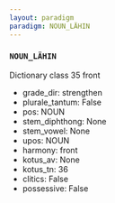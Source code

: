 ```yaml
---
layout: paradigm
paradigm: NOUN_LÄHIN
---
```

### ` NOUN_LÄHIN `

Dictionary class 35 front
* grade_dir: strengthen
* plurale_tantum: False
* pos: NOUN
* stem_diphthong: None
* stem_vowel: None
* upos: NOUN
* harmony: front
* kotus_av: None
* kotus_tn: 36
* clitics: False
* possessive: False
